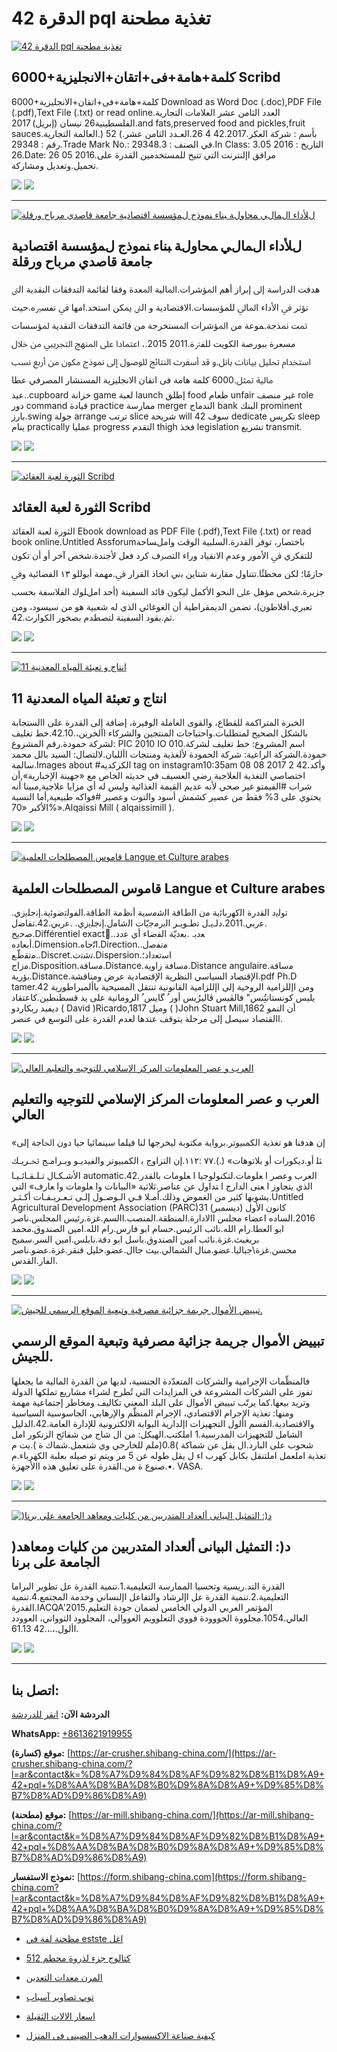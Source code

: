 # الدقرة 42 pql تغذية مطحنة

<a href="https://swt.shibang-china.com/?l=ar&img&k=%D8%A7%D9%84%D8%AF%D9%82%D8%B1%D8%A9+42+pql+%D8%AA%D8%BA%D8%B0%D9%8A%D8%A9+%D9%85%D8%B7%D8%AD%D9%86%D8%A9" target="_blank">![الدقرة 42 pql تغذية مطحنة](http://static.shibang-china.com/all-800x300/937.jpg)</a>

## 6000+كلمة+هامة+فى+اتقان+الانجليزية Scribd
6000+كلمة+هامة+فى+اتقان+الانجليزية Download as Word Doc (.doc),PDF File (.pdf),Text File (.txt) or read online.العدد الثامن عشر العلامات التجارية الفلسطينية26 نيسان (إبريل) 2017.and fats,preserved food and pickles,fruit sauces.بأسم : شركة العكر.42.2017 4 26.العـدد الثامن عشر.) 52 (.العالمة التجارية رقم : 29348.Trade Mark No.: 29348.في الصنف : 3.In Class: 3.التاريخ : 2016 05 26.Date: 26 05 2016.مرافق اإلنترنت التي تتيح للمستخدمين القدرة على تحميل.وتعديل ومشاركة.


<a href="https://whatsapp.shibangsoft.com/WhatsApp.php" target="_blank" title="WhatsApp">![](http://static.shibang-china.com/icon/whatsapp.png)</a> <a href="https://swt.shibang-china.com/?l=ar&icon&k=%D8%A7%D9%84%D8%AF%D9%82%D8%B1%D8%A9+42+pql+%D8%AA%D8%BA%D8%B0%D9%8A%D8%A9+%D9%85%D8%B7%D8%AD%D9%86%D8%A9" target="_blank">![](http://static.shibang-china.com/icon/chat-ar.png)</a>

---

<a href="https://swt.shibang-china.com/?l=ar&img&k=%D8%A7%D9%84%D8%AF%D9%82%D8%B1%D8%A9+42+pql+%D8%AA%D8%BA%D8%B0%D9%8A%D8%A9+%D9%85%D8%B7%D8%AD%D9%86%D8%A9" target="_blank">![ﻝﻸداء اﻝﻤﺎﻝﻲ ﻤﺤﺎوﻝﺔ ﺒﻨﺎء ﻨﻤوذج ﻝﻤؤﺴﺴﺔ اﻗﺘﺼﺎدﻴﺔ جامعة قاصدي مرباح ورقلة](http://static.shibang-china.com/all-800x300/514.jpg)</a>

## ﻝﻸداء اﻝﻤﺎﻝﻲ ﻤﺤﺎوﻝﺔ ﺒﻨﺎء ﻨﻤوذج ﻝﻤؤﺴﺴﺔ اﻗﺘﺼﺎدﻴﺔ جامعة قاصدي مرباح ورقلة
ﻫﺪﻓﺖ اﻟﺪراﺳﺔ إﱃ إﺑﺮاز أﻫﻢ اﳌﺆﺷﺮات.اﳌﺎﻟﻴﺔ اﳌﻌﺪة وﻓﻘﺎ ﻟﻘﺎﺋﻤﺔ اﻟﺘﺪﻓﻘﺎت اﻟﻨﻘﺪﻳﺔ اﻟﱵ ﺗﺆﺛﺮ ﰲ اﻷداء اﳌﺎﱄ ﻟﻠﻤﺆﺳﺴﺎت.اﻻﻗﺘﺼﺎدﻳﺔ و اﻟﱵ ﳝﻜﻦ اﺳﺘﺨﺪ.اﻣﻬﺎ ﰲ ﺗﻔﺴﲑﻩ.ﺣﻴﺚ ﲤﺖ ﳕﺬﺟﺔ.ﻤﻮﻋﺔ ﻣﻦ اﳌﺆﺷﺮات اﳌﺴﺘﺨﺮﺟﺔ ﻣﻦ ﻗﺎﺋﻤﺔ اﻟﺘﺪﻓﻘﺎت اﻟﻨﻘﺪﻳﺔ ﳌﺆﺳﺴﺎت ﻣﺴﻌﺮة ﺑﺒﻮرﺻﺔ اﻟﻜﻮﻳﺖ ﻟﻠﻔﱰة.2011 2015.، اﻋﺘﻤﺎدا ﻋﻠﻰ اﳌﻨﻬﺞ اﻟﺘﺠﺮﻳﱯ ﻣﻦ ﺧﻼل اﺳﺘﺨﺪام ﲢﻠﻴﻞ ﺑﻴﺎﻧﺎت ﺑﺎﻧﻞ.و ﻗﺪ أﺳﻔﺮت اﻟﻨﺘﺎﺋﺞ ﻟﻠﻮﺻﻮل إﱃ ﳕﻮذج ﻣﻜﻮن ﻣﻦ أرﺑﻊ ﻧﺴﺐ ﻣﺎﻟﻴﺔ ﲤﺜﻞ.6000 كلمة هامة فى اتقان الانجليزية المستشار المصرفي عطا عيد..cupboard خزانة game لعبة launch إطلق food طعام unfair غير منصف role دور command قيادة practice ممارسة merger الندماج bank البنك prominent بارز.swing جولة arrange ترتب slice شريحة will سوف 42 dedicate تكريس sleep ينام practically عمليا progress التقدم thigh فخذ legislation تشريع transmit.


<a href="https://whatsapp.shibangsoft.com/WhatsApp.php" target="_blank" title="WhatsApp">![](http://static.shibang-china.com/icon/whatsapp.png)</a> <a href="https://swt.shibang-china.com/?l=ar&icon&k=%D8%A7%D9%84%D8%AF%D9%82%D8%B1%D8%A9+42+pql+%D8%AA%D8%BA%D8%B0%D9%8A%D8%A9+%D9%85%D8%B7%D8%AD%D9%86%D8%A9" target="_blank">![](http://static.shibang-china.com/icon/chat-ar.png)</a>

---

<a href="https://swt.shibang-china.com/?l=ar&img&k=%D8%A7%D9%84%D8%AF%D9%82%D8%B1%D8%A9+42+pql+%D8%AA%D8%BA%D8%B0%D9%8A%D8%A9+%D9%85%D8%B7%D8%AD%D9%86%D8%A9" target="_blank">![الثورة لعبة العقائد Scribd](http://static.shibang-china.com/all-800x300/451.jpg)</a>

## الثورة لعبة العقائد Scribd
الثورة لعبة العقائد Ebook download as PDF File (.pdf),Text File (.txt) or read book online.Untitled Assforumﺑﺎﺧﺘﺼﺎر، ﺗﻮﻓﺮ اﻟﻘﺪرة.اﻟﺴﻠﺒﻴﺔ اﻟﻮﻗﺖ واملﺴﺎﺣﺔ ﻟﻠﺘﻔﻜري ﰲ اﻷﻣﻮر وﻋﺪم اﻻﻧﻘﻴﺎد وراء اﻟﺘﴫف ﻛﺮد ﻓﻌﻞ ﻷﺟﻨﺪة.ﺷﺨﺺ آﺧﺮ أو أن ﺗﻜﻮن ﺣﺎزﻣًﺎ؛ ﻟﻜﻦ ﻣﺨﻄﺌًﺎ.ﺗﺘﻨﺎول ﻣﻘﺎرﻧﺔ ﺷﺘﺎﻳﻦ ﺑني اﺗﺨﺎذ اﻟﻘﺮار ﰲ.ﻣﻬﻤﺔ أﺑﻮﻟﻠﻮ ١٣ اﻟﻔﻀﺎﺋﻴﺔ وﰲ ﺟﺰﻳﺮة.ﺷﺨﺺ ﻣﺆﻫﻞ ﻋﲆ اﻟﻨﺤﻮ اﻷﻛﻤﻞ ﻟﻴﻜﻮن ﻗﺎﺋﺪ اﻟﺴﻔﻴﻨﺔ (أﺣﺪ املﻠﻮك اﻟﻔﻼﺳﻔﺔ ﺑﺤﺴﺐ ﺗﻌﺒري.أﻓﻼﻃﻮن)، ﺗﻀﻤﻦ اﻟﺪﻳﻤﻘﺮاﻃﻴﺔ أن اﻟﻐﻮﻏﺎﺋﻲ اﻟﺬي ﻟﻪ ﺷﻌﺒﻴﺔ ﻫﻮ ﻣﻦ ﺳﻴﺴﻮد، وﻣﻦ ﺛﻢ.ﻳﻘﻮد اﻟﺴﻔﻴﻨﺔ ﻟﺘﺼﻄﺪم ﺑﺼﺨﻮر اﻟﻜﻮارث.42.


<a href="https://whatsapp.shibangsoft.com/WhatsApp.php" target="_blank" title="WhatsApp">![](http://static.shibang-china.com/icon/whatsapp.png)</a> <a href="https://swt.shibang-china.com/?l=ar&icon&k=%D8%A7%D9%84%D8%AF%D9%82%D8%B1%D8%A9+42+pql+%D8%AA%D8%BA%D8%B0%D9%8A%D8%A9+%D9%85%D8%B7%D8%AD%D9%86%D8%A9" target="_blank">![](http://static.shibang-china.com/icon/chat-ar.png)</a>

---

<a href="https://swt.shibang-china.com/?l=ar&img&k=%D8%A7%D9%84%D8%AF%D9%82%D8%B1%D8%A9+42+pql+%D8%AA%D8%BA%D8%B0%D9%8A%D8%A9+%D9%85%D8%B7%D8%AD%D9%86%D8%A9" target="_blank">![انتاج و تعبئة المياه المعدنية 11](http://static.shibang-china.com/all-800x300/205.jpg)</a>

## انتاج و تعبئة المياه المعدنية 11
الخبرة المتراكمة للقطاع، والقوى العاملة الوفيرة، إضافة إلى القدرة على االستجابة بالشكل الصحيح لمتطلبات.واحتياجات المنتجين والشركاء اآلخرين،.42.10.خط تغليف لشركة حمودة.رقم المشروع: PIC 2010 IO 010.اسم المشروع: خط تغليف لشركة حمودة.الشركة الراعية: شركة الحمودة لألغذية ومنتجات األلبان.لالتصال: السيد بالل محمد سالمة.Images about #الكركديه tag on instagram10:35am 08 08 2017 2 42.وأكد اختصاصي التغذية العلاجية رضي العسيف في حديثه الخاص مع «جهينة الإخبارية»,أن شراب #الفيمتو غير صحي لأنه عديم القيمة الغذائية وليس له أي مزايا علاجية,مبينا أنه يحتوي على 3% فقط من عصير كشمش أسود والتوت وعصير #فواكه طبيعية,أما النسبة الأكبر «70%».Alqaissi Mill ( alqaissimill ).


<a href="https://whatsapp.shibangsoft.com/WhatsApp.php" target="_blank" title="WhatsApp">![](http://static.shibang-china.com/icon/whatsapp.png)</a> <a href="https://swt.shibang-china.com/?l=ar&icon&k=%D8%A7%D9%84%D8%AF%D9%82%D8%B1%D8%A9+42+pql+%D8%AA%D8%BA%D8%B0%D9%8A%D8%A9+%D9%85%D8%B7%D8%AD%D9%86%D8%A9" target="_blank">![](http://static.shibang-china.com/icon/chat-ar.png)</a>

---

<a href="https://swt.shibang-china.com/?l=ar&img&k=%D8%A7%D9%84%D8%AF%D9%82%D8%B1%D8%A9+42+pql+%D8%AA%D8%BA%D8%B0%D9%8A%D8%A9+%D9%85%D8%B7%D8%AD%D9%86%D8%A9" target="_blank">![قاموس المصطلحات العلمية Langue et Culture arabes](http://static.shibang-china.com/all-800x300/1433.jpg)</a>

## قاموس المصطلحات العلمية Langue et Culture arabes
ﺗوﻟﻳد اﻟﻘدرة اﻟﻛﻬرﺑﺎﺋﻳﺔ ﻣن اﻟطﺎﻗﺔ اﻟﺷﻣﺳﻳﺔ أﻧظﻣﺔ اﻟطﺎﻗﺔ.اﻟﻔوﻟﺗﺿوﺋﻳﺔ.إﻧﺟﻠﻳزي. .ﻋرﺑﻲ.2011.دﻟـﻳـﻝ ﺗطـوﻳـر اﻟﺑرﻣﺟﻳّﺎت اﻟﺷﺎﻣﻝ.إﻧﺟﻠﻳزي. .ﻋرﺑﻲ.42.ﺗﻔﺎﺿﻝ ﺻﺣﻳﺢ.Différentiel exact.ُ.ﻌدﺑ. .ﺑﻌدﻳّﺔ اﻟﻔﺿﺎء أي ﻋدد أﺑﻌﺎدﻩ.Dimension.اﺗّﺟﺎﻩ.Direction.ﻣﻧﻔﺻﻝ. .ﻣﺗﻘطّﻊ.Discret.ﺗﺷﺗت.Dispersion.اﺳﺗﻌداد؛ ﻣزاج.Disposition.ﻣﺳﺎﻓﺔ.Distance.ﻣﺳﺎﻓﺔ زاوﻳﺔ.Distance angulaire.ﻣﺳﺎﻓﺔ ﺑؤرﻳﺔ.Distance.الإقتصاد السياسي النظرية الإقتصادية عرض ومناقشة.pdf Ph.D tamer.42 ومن اإللزامية الروحية إلى اإللزامية القانونية تنتقل المسيحية باألمبراطورية يليس كونستانتُِنس&quot; فالڤيس ڤاليرُيس أور ُ گايس ُ الرومانية على يد قسطنطين.كاعتقاد ديفيد ريكاردو ( David )Ricardo,1817 وميل ( )John Stuart Mill,1862 أن النمو االقتصاد سيصل إلى مرحلة يتوقف عندها لعدم القدرة على التوسع في عنصر.


<a href="https://whatsapp.shibangsoft.com/WhatsApp.php" target="_blank" title="WhatsApp">![](http://static.shibang-china.com/icon/whatsapp.png)</a> <a href="https://swt.shibang-china.com/?l=ar&icon&k=%D8%A7%D9%84%D8%AF%D9%82%D8%B1%D8%A9+42+pql+%D8%AA%D8%BA%D8%B0%D9%8A%D8%A9+%D9%85%D8%B7%D8%AD%D9%86%D8%A9" target="_blank">![](http://static.shibang-china.com/icon/chat-ar.png)</a>

---

<a href="https://swt.shibang-china.com/?l=ar&img&k=%D8%A7%D9%84%D8%AF%D9%82%D8%B1%D8%A9+42+pql+%D8%AA%D8%BA%D8%B0%D9%8A%D8%A9+%D9%85%D8%B7%D8%AD%D9%86%D8%A9" target="_blank">![العرب و عصر المعلومات المركز الإسلامي للتوجيه والتعليم العالي](http://static.shibang-china.com/all-800x300/298.jpg)</a>

## العرب و عصر المعلومات المركز الإسلامي للتوجيه والتعليم العالي
«إن ﻫﺪﻓﻨﺎ ﻫﻮ ﺗﻐﺬﻳﺔ اﻟﻜﻤﺒﻴﻮﺗﺮ.ﺑﺮواﻳﺔ ﻣﻜﺘﻮﺑﺔ ﻟﻴﺨﺮﺟﻬﺎ ﻟﻨﺎ ﻓﻴﻠﻤﺎ ﺳﻴﻨﻤﺎﺋﻴﺎ ﺣﻴﺎ دون اﳊﺎﺟﺔ إﻟﻰ ﺜﻠ أو.دﻳﻜﻮرات أو ﺑﻼﺗﻮﻫﺎت» (.).٧٧ :١١٢.إن اﻟﺘﺰاوج ﺑ اﻟﻜﻤﺒﻴﻮﺗﺮ واﻟﻔﻴﺪﻳـﻮ وﺑـﺮاﻣـﺞ ﲢـﺮﻳـﻚ اﻷﺷـﻜـﺎل ﺗـﻠـﻘـﺎﺋـﻴـﺎ automatic.42.اﻟﻌﺮب وﻋﺼﺮ ا ﻌﻠﻮﻣﺎت.ﻟﺘﻜﻨﻮﻟﻮﺟﻴﺎ ا ﻌﻠﻮﻣﺎت ﺑﺎﻟﻘﺪر اﻟﺬي ﻳﺘﺠﺎوز ا ﻌﻨﻰ اﻟﺪارج ا ﺘﺪاول ﻋﻦ ﻋﻨﺎﺻﺮ.ﺛﻼﺛﻴﺔ «اﻟﺒﻴﺎﻧﺎت وا ﻌﻠﻮﻣﺎت وا ﻌﺎرف» اﻟﺘﻲ ﻳﺸﻮﺑﻬﺎ ﻛﺜﻴﺮ ﻣﻦ اﻟﻐﻤﻮض وذﻟﻚ.أﻣـﻼ ﻓـﻲ اﻟـﻮﺻـﻮل إﻟـﻰ ﺗـﻌـﺮﻳـﻔـﺎت أﻛـﺜـﺮ.Untitled Agricultural Development Association (PARC)31 كانون الأول (ديسمبر) 2016.الساده اعضاء مجلس االادارة.المنطقة.المنصب.االسم.غزة.رئيس المجلس.ناصر ابو العطا.رام الله.نائب الرئيس.حسام ابو فارس.رام الله.امين الصندوق.محمد بريغيث.غزة.نائب امين الصندوق.باسل ابو دقة.نابلس.امين السر.سميح محسن.غزة\جباليا.عضو.منال الشمالي.بيت جاال.عضو.خليل قنقر.غزة.عضو.ناصر الفار.القدس.


<a href="https://whatsapp.shibangsoft.com/WhatsApp.php" target="_blank" title="WhatsApp">![](http://static.shibang-china.com/icon/whatsapp.png)</a> <a href="https://swt.shibang-china.com/?l=ar&icon&k=%D8%A7%D9%84%D8%AF%D9%82%D8%B1%D8%A9+42+pql+%D8%AA%D8%BA%D8%B0%D9%8A%D8%A9+%D9%85%D8%B7%D8%AD%D9%86%D8%A9" target="_blank">![](http://static.shibang-china.com/icon/chat-ar.png)</a>

---

<a href="https://swt.shibang-china.com/?l=ar&img&k=%D8%A7%D9%84%D8%AF%D9%82%D8%B1%D8%A9+42+pql+%D8%AA%D8%BA%D8%B0%D9%8A%D8%A9+%D9%85%D8%B7%D8%AD%D9%86%D8%A9" target="_blank">![تبييض الأموال جريمة جزائية مصرفية وتبعية الموقع الرسمي للجيش.](http://static.shibang-china.com/all-800x300/596.jpg)</a>

## تبييض الأموال جريمة جزائية مصرفية وتبعية الموقع الرسمي للجيش.
فالمنظّمات الإجرامية والشركات المتعدّدة الجنسية، لديها من القدرة المالية ما يجعلها تفوز على الشركات المشروعة في المزايدات التي تُطرح لشراء مشاريع تملكها الدولة وتريد بيعها.كما يرتّب تبييض الأموال على البلد المعني تكاليف ومخاطر إجتماعية مهمة ومنها: تغذية الإجرام الاقتصادي، الإجرام المنظّم والإرهابي، الجاسوسية السياسية والاقتصادية.القسم األول التجهيزات اإلدارية البوابة الالكترونية للإدارة العامة.42.الدليل الشامل للتجهيزات المدرسية.1 املكتب.الهيكل: من ال شاج من شفائح الزنكور امل شحوب على البارد.ال يقل عن شماكة )0.8(ملم للخارجي وي شتعمل.شماك ة ).يت م تغذية املعمل املتنقل بكابل كهرب اء ل يقل طوله عن 5 مر ويتم تو صيله بعلبة الكهرباء.م صنوع ة من.القدرة على تعليق هذه االأجهزة.•. VASA.


<a href="https://whatsapp.shibangsoft.com/WhatsApp.php" target="_blank" title="WhatsApp">![](http://static.shibang-china.com/icon/whatsapp.png)</a> <a href="https://swt.shibang-china.com/?l=ar&icon&k=%D8%A7%D9%84%D8%AF%D9%82%D8%B1%D8%A9+42+pql+%D8%AA%D8%BA%D8%B0%D9%8A%D8%A9+%D9%85%D8%B7%D8%AD%D9%86%D8%A9" target="_blank">![](http://static.shibang-china.com/icon/chat-ar.png)</a>

---

<a href="https://swt.shibang-china.com/?l=ar&img&k=%D8%A7%D9%84%D8%AF%D9%82%D8%B1%D8%A9+42+pql+%D8%AA%D8%BA%D8%B0%D9%8A%D8%A9+%D9%85%D8%B7%D8%AD%D9%86%D8%A9" target="_blank">![)د(: التمثيل البيانى ألعداد المتدربين من كليات ومعاهد الجامعة على برنا](http://static.shibang-china.com/all-800x300/317.jpg)</a>

## )د(: التمثيل البيانى ألعداد المتدربين من كليات ومعاهد الجامعة على برنا
القدرة التد.ريسية وتحسيا الممارسة التعليمية.1.تنمية القدرة عل تطوير البراما التعليمية.2.تنمية القدرة عل اإلرشاد والتفاعل اإلنساني وخدمة المجتمع.4.تنمية القدرة.IACQA&#39;2015.المؤتمر العربي الدولي الخامس لضمان جودة التعليم العالي.1054.مجلووة الجووودة فووي التعلوويم العووالي، المجلوود الثوواني، العوودد األول.،.،.42 61.13.

<a href="https://whatsapp.shibangsoft.com/WhatsApp.php" target="_blank" title="WhatsApp">![](http://static.shibang-china.com/icon/whatsapp.png)</a> <a href="https://swt.shibang-china.com/?l=ar&icon&k=%D8%A7%D9%84%D8%AF%D9%82%D8%B1%D8%A9+42+pql+%D8%AA%D8%BA%D8%B0%D9%8A%D8%A9+%D9%85%D8%B7%D8%AD%D9%86%D8%A9" target="_blank">![](http://static.shibang-china.com/icon/chat-ar.png)</a>

---
## اتصل بنا:

**الدردشة الآن:** [انقر للدردشة](https://swt.shibang-china.com?l=ar&contact&k=%D8%A7%D9%84%D8%AF%D9%82%D8%B1%D8%A9+42+pql+%D8%AA%D8%BA%D8%B0%D9%8A%D8%A9+%D9%85%D8%B7%D8%AD%D9%86%D8%A9)

**WhatsApp:**  [+8613621919955](https://whatsapp.shibangsoft.com/WhatsApp.php)

**موقع (كسارة):** [https://ar-crusher.shibang-china.com/](https://ar-crusher.shibang-china.com/?l=ar&contact&k=%D8%A7%D9%84%D8%AF%D9%82%D8%B1%D8%A9+42+pql+%D8%AA%D8%BA%D8%B0%D9%8A%D8%A9+%D9%85%D8%B7%D8%AD%D9%86%D8%A9)

**موقع (مطحنة):** [https://ar-mill.shibang-china.com/](https://ar-mill.shibang-china.com/?l=ar&contact&k=%D8%A7%D9%84%D8%AF%D9%82%D8%B1%D8%A9+42+pql+%D8%AA%D8%BA%D8%B0%D9%8A%D8%A9+%D9%85%D8%B7%D8%AD%D9%86%D8%A9)

**نموذج الاستفسار:** [https://form.shibang-china.com](https://form.shibang-china.com?l=ar&contact&k=%D8%A7%D9%84%D8%AF%D9%82%D8%B1%D8%A9+42+pql+%D8%AA%D8%BA%D8%B0%D9%8A%D8%A9+%D9%85%D8%B7%D8%AD%D9%86%D8%A9)

* [مطحنة لفة في estste اغل](../25/%D9%85%D8%B7%D8%AD%D9%86%D8%A9%20%D9%84%D9%81%D8%A9%20%D9%81%D9%8A%20estste%20%D8%A7%D8%BA%D9%84.md)

* [كتالوج جزء لذروة محطم 512](../25/%D9%83%D8%AA%D8%A7%D9%84%D9%88%D8%AC%20%D8%AC%D8%B2%D8%A1%20%D9%84%D8%B0%D8%B1%D9%88%D8%A9%20%D9%85%D8%AD%D8%B7%D9%85%20512.md)

* [المرن معدات التعدين](../21/%D8%A7%D9%84%D9%85%D8%B1%D9%86%20%D9%85%D8%B9%D8%AF%D8%A7%D8%AA%20%D8%A7%D9%84%D8%AA%D8%B9%D8%AF%D9%8A%D9%86.md)

* [توپ تصاویر آسیاب](../22/%D8%AA%D9%88%D9%BE%20%D8%AA%D8%B5%D8%A7%D9%88%DB%8C%D8%B1%20%D8%A2%D8%B3%DB%8C%D8%A7%D8%A8.md)

* [اسعار الالات الثقيلة](../21/%D8%A7%D8%B3%D8%B9%D8%A7%D8%B1%20%D8%A7%D9%84%D8%A7%D9%84%D8%A7%D8%AA%20%D8%A7%D9%84%D8%AB%D9%82%D9%8A%D9%84%D8%A9.md)

* [كيفية صناعة الاكسسوارات الدهب الصينى فى المنزل](../22/%D9%83%D9%8A%D9%81%D9%8A%D8%A9%20%D8%B5%D9%86%D8%A7%D8%B9%D8%A9%20%D8%A7%D9%84%D8%A7%D9%83%D8%B3%D8%B3%D9%88%D8%A7%D8%B1%D8%A7%D8%AA%20%D8%A7%D9%84%D8%AF%D9%87%D8%A8%20%D8%A7%D9%84%D8%B5%D9%8A%D9%86%D9%89%20%D9%81%D9%89%20%D8%A7%D9%84%D9%85%D9%86%D8%B2%D9%84.md)